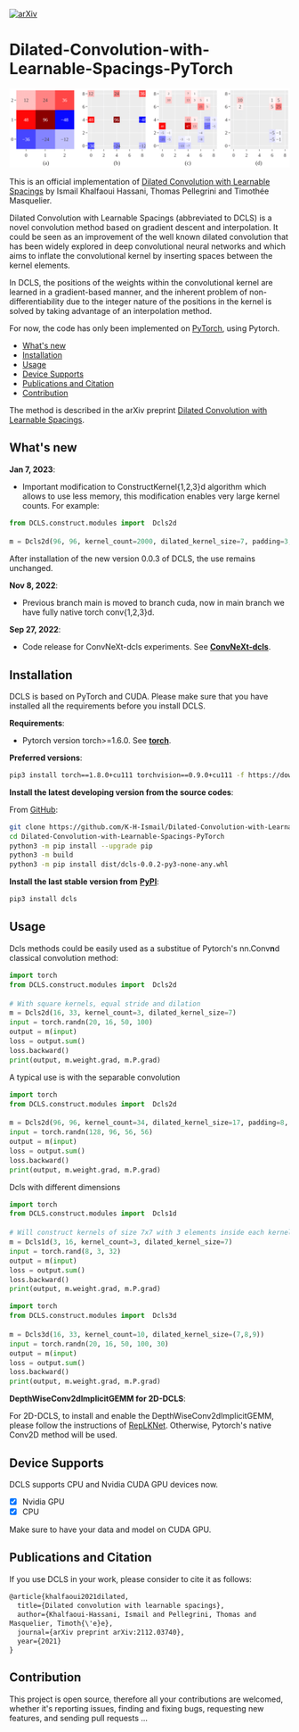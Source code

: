 [![arXiv](https://img.shields.io/badge/arXiv-1234.56789-b31b1b.svg?style=plastic)](https://arxiv.org/abs/2112.03740v2)
# Dilated-Convolution-with-Learnable-Spacings-PyTorch

<div align=center>
<img src='./figs/dcls.png' width=800>
</div>

This is an official implementation of [Dilated Convolution with Learnable Spacings](https://arxiv.org/abs/2112.03740v2) by Ismail Khalfaoui Hassani, Thomas Pellegrini and Timothée Masquelier.

Dilated Convolution with Learnable Spacings (abbreviated to DCLS) is a novel convolution method based on gradient descent and interpolation. It could be seen as an improvement of the well known dilated convolution that has been widely explored in deep convolutional neural networks and which aims to inflate the convolutional kernel by inserting spaces between the kernel elements. 

In DCLS, the positions of the weights within the convolutional kernel are learned in a gradient-based manner, and the inherent problem of non-differentiability due to the integer nature of the positions in the kernel is solved by taking advantage of an interpolation method. 

For now, the code has only been implemented on [PyTorch](https://pytorch.org/), using Pytorch. 

- [What's new](#whats-new)
- [Installation](#installation)
- [Usage](#usage)
- [Device Supports](#device-supports)
- [Publications and Citation](#publications-and-citation)
- [Contribution](#contribution)

The method is described in the arXiv preprint [Dilated Convolution with Learnable Spacings](https://arxiv.org/abs/2112.03740v2).

## What's new

**Jan 7, 2023**:
-   Important modification to ConstructKernel{1,2,3}d algorithm which allows to use less memory, this modification enables very large kernel counts. For example:
```python
from DCLS.construct.modules import  Dcls2d

m = Dcls2d(96, 96, kernel_count=2000, dilated_kernel_size=7, padding=3, groups=96).cuda() 
```
After installation of the new version 0.0.3 of DCLS, the use remains unchanged. 

**Nov 8, 2022**:
-   Previous branch main is moved to branch cuda, now in main branch we have fully native torch conv{1,2,3}d.

**Sep 27, 2022**:
-   Code release for ConvNeXt-dcls experiments. See [**ConvNeXt-dcls**](https://github.com/K-H-Ismail/ConvNeXt-dcls).

## Installation

DCLS is based on PyTorch and CUDA. Please make sure that you have installed all the requirements before you install DCLS.

**Requirements**:
-   Pytorch version torch>=1.6.0. See [**torch**](https://pytorch.org/).

**Preferred versions**:
```bash
pip3 install torch==1.8.0+cu111 torchvision==0.9.0+cu111 -f https://download.pytorch.org/whl/torch_stable.html
```

**Install the latest developing version from the source codes**:

From [GitHub](https://github.com/K-H-Ismail/Dilated-Convolution-with-Learnable-Spacings-PyTorch):
```bash
git clone https://github.com/K-H-Ismail/Dilated-Convolution-with-Learnable-Spacings-PyTorch.git
cd Dilated-Convolution-with-Learnable-Spacings-PyTorch
python3 -m pip install --upgrade pip
python3 -m build 
python3 -m pip install dist/dcls-0.0.2-py3-none-any.whl 

```

**Install the last stable version from** [**PyPI**](https://pypi.org/project/DCLS/):

```bash
pip3 install dcls
```

## Usage
Dcls methods could be easily used as a substitue of Pytorch's nn.Conv**n**d classical convolution method:

```python
import torch
from DCLS.construct.modules import  Dcls2d

# With square kernels, equal stride and dilation
m = Dcls2d(16, 33, kernel_count=3, dilated_kernel_size=7)
input = torch.randn(20, 16, 50, 100)
output = m(input)
loss = output.sum()
loss.backward()
print(output, m.weight.grad, m.P.grad)
```
A typical use is with the separable convolution

```python
import torch
from DCLS.construct.modules import  Dcls2d

m = Dcls2d(96, 96, kernel_count=34, dilated_kernel_size=17, padding=8, groups=96)
input = torch.randn(128, 96, 56, 56)
output = m(input)
loss = output.sum()
loss.backward()
print(output, m.weight.grad, m.P.grad)
```

Dcls with different dimensions 
```python
import torch
from DCLS.construct.modules import  Dcls1d 

# Will construct kernels of size 7x7 with 3 elements inside each kernel
m = Dcls1d(3, 16, kernel_count=3, dilated_kernel_size=7)
input = torch.rand(8, 3, 32)
output = m(input)
loss = output.sum()
loss.backward()
print(output, m.weight.grad, m.P.grad)
```

```python
import torch
from DCLS.construct.modules import  Dcls3d

m = Dcls3d(16, 33, kernel_count=10, dilated_kernel_size=(7,8,9))
input = torch.randn(20, 16, 50, 100, 30)
output = m(input)
loss = output.sum()
loss.backward()
print(output, m.weight.grad, m.P.grad)
```

**DepthWiseConv2dImplicitGEMM for 2D-DCLS**:

For 2D-DCLS, to install and enable the DepthWiseConv2dImplicitGEMM, please follow the instructions of [RepLKNet](https://github.com/DingXiaoH/RepLKNet-pytorch#use-our-efficient-large-kernel-convolution-with-pytorch). Otherwise, Pytorch's native Conv2D method will be used.


## Device Supports
DCLS supports CPU and Nvidia CUDA GPU devices now.

-   [x] Nvidia GPU
-   [x] CPU

Make sure to have your data and model on CUDA GPU.

## Publications and Citation

If you use DCLS in your work, please consider to cite it as follows:

```
@article{khalfaoui2021dilated,
  title={Dilated convolution with learnable spacings},
  author={Khalfaoui-Hassani, Ismail and Pellegrini, Thomas and Masquelier, Timoth{\'e}e},
  journal={arXiv preprint arXiv:2112.03740},
  year={2021}
}

```

## Contribution

This project is open source, therefore all your contributions are welcomed, whether it's reporting issues, finding and fixing bugs, requesting new features, and sending pull requests ...


